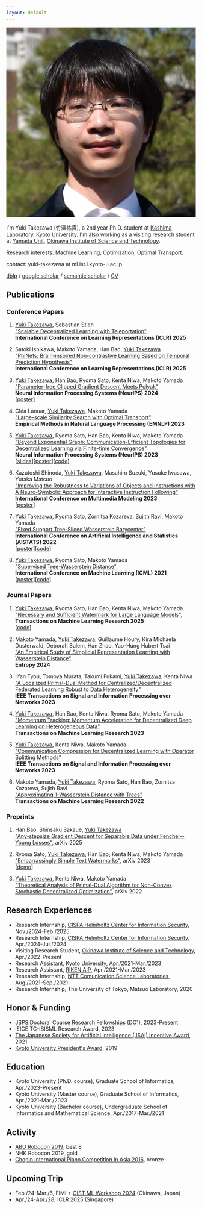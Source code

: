 ```yaml
---
layout: default
---
```

<link href='https://fonts.googleapis.com/css?family=Zen Kurenaido' rel='stylesheet'>
<img class="profile-picture" src="face.jpg">

I'm Yuki Takezawa (<span style="font-family: 'Zen Kurenaido'">竹澤祐貴</span>), a 2nd year Ph.D. student at <a href="http://www.ml.ist.i.kyoto-u.ac.jp/en/">Kashima Laboratory</a>, <a href="https://www.kyoto-u.ac.jp/en">Kyoto University</a>.
I'm also working as a visiting research student at <a href="https://oist.mlds.jp/">Yamada Unit</a>, <a href="https://www.oist.jp/">Okinawa Institute of Science and Technology</a>.

Research interests: Machine Learning, Optimization, Optimal Transport.

contact: yuki-takezawa at ml.ist.i.kyoto-u.ac.jp 

<a href="https://dblp.org/pid/284/1294.html">dblp</a> / <a href="https://scholar.google.com/citations?user=eaKQb8IAAAAJ&hl=en">google scholar</a> / <a href="https://www.semanticscholar.org/author/Yuki-Takezawa/2059107130">semantic scholar</a> / <a href="https://drive.google.com/file/d/1yvedVea6Sw3sBkuyQS3CCElYp8dDQKL9/view?usp=drive_link">CV</a>

## Publications
### Conference Papers
1. <u>Yuki Takezawa</u>, Sebastian Stich  
<a href="http://arxiv.org/abs/2501.15259">"Scalable Decentralized Learning with Teleportation"</a>    
**International Conference on Learning Representations (ICLR) 2025**

2. Satoki Ishikawa, Makoto Yamada, Han Bao, <u>Yuki Takezawa</u>  
<a href="https://arxiv.org/abs/2405.14650">"PhiNets: Brain-inspired Non-contrastive Learning Based on Temporal Prediction Hypothesis"</a>  
**International Conference on Learning Representations (ICLR) 2025**

3. <u>Yuki Takezawa</u>, Han Bao, Ryoma Sato, Kenta Niwa, Makoto Yamada  
<a  href="https://arxiv.org/abs/2405.15010">"Parameter-free Clipped Gradient Descent Meets Polyak"</a>  
**Neural Information Processing Systems (NeurIPS) 2024**  
[<a href="https://github.com/yukiTakezawa/yukiTakezawa.github.io/blob/gh-pages/posters/takezawa2024parameter.pdf">poster</a>]

4.  Cléa Laouar, <u>Yuki Takezawa</u>, Makoto Yamada  
<a href="https://openreview.net/forum?id=HNfwD7QOaq">"Large-scale Similarity Search with Optimal Transport"</a>  
**Empirical Methods in Natural Language Processing (EMNLP) 2023**

5.  <u>Yuki Takezawa</u>, Ryoma Sato, Han Bao, Kenta Niwa, Makoto Yamada  
<a href="http://arxiv.org/abs/2305.11420">"Beyond Exponential Graph: Communication-Efficient Topologies for Decentralized Learning via Finite-time Convergence"</a>  
**Neural Information Processing Systems (NeurIPS) 2023**  
[<a href="https://speakerdeck.com/yukitakezawa/beyond-exponential-graph-communication-efficient-topology-for-decentralized-learning-via-finite-time-convergence">slides</a>][<a href="https://github.com/yukiTakezawa/yukiTakezawa.github.io/blob/gh-pages/posters/takezawa2023beyond.pdf">poster</a>][<a href="https://github.com/yukiTakezawa/BaseGraph">code</a>]  
 

6. Kazutoshi Shinoda, <u>Yuki Takezawa</u>, Masahiro Suzuki, Yusuke Iwasawa, Yutaka Matsuo  
<a href="https://arxiv.org/abs/2110.07031">"Improving the Robustness to Variations of Objects and Instructions with A Neuro-Symbolic Approach for Interactive Instruction Following" </a>  
**International Conference on Multimedia Modeling 2023**  
[<a href="https://github.com/KazutoshiShinoda/slides/blob/master/MMM2023.pdf">poster</a>]

7. <u>Yuki Takezawa</u>, Ryoma Sato, Zornitsa Kozareva, Sujith Ravi, Makoto Yamada  
<a href="https://arxiv.org/abs/2109.03431">"Fixed Support Tree-Sliced Wasserstein Barycenter"</a>  
**International Conference on Artificial Intelligence and Statistics (AISTATS) 2022**  
[<a href="https://github.com/yukiTakezawa/yukiTakezawa.github.io/blob/gh-pages/posters/takezawa2022fixed.pdf">poster</a>][<a href="https://github.com/yukiTakezawa/FS_TSWB">code</a>]  

8. <u>Yuki Takezawa</u>, Ryoma Sato, Makoto Yamada  
<a href="https://arxiv.org/abs/2101.11520">"Supervised Tree-Wasserstein Distance"</a>  
**International Conference on Machine Learning (ICML) 2021**  
[<a href="https://github.com/yukiTakezawa/yukiTakezawa.github.io/blob/gh-pages/SupervisedTreeWassersteinDistance_ICML2021_poster.pdf">poster</a>][<a href="https://github.com/yukiTakezawa/STW">code</a>]  

### Journal Papers
1.  <u>Yuki Takezawa</u>, Ryoma Sato, Han Bao, Kenta Niwa, Makoto Yamada  
<a href="https://arxiv.org/abs/2310.00833">"Necessary and Sufficient Watermark for Large Language Models"</a>,  
**Transactions on Machine Learning Research 2025**  
[<a href="https://github.com/yukiTakezawa/necessary_and_sufficient_watermark">code</a>]  

2. Makoto Yamada, <u>Yuki Takezawa</u>, Guillaume Houry, Kira Michaela Dusterwald, Deborah Sulem, Han Zhao, Yao-Hung Hubert Tsai  
<a href="https://www.mdpi.com/1099-4300/26/11/939">"An Empirical Study of Simplicial Representation Learning with Wasserstein Distance"</a>  
**Entropy 2024**
 
3. Iifan Tyou, Tomoya Murata, Takumi Fukami, <u>Yuki Takezawa</u>, Kenta Niwa  
<a href="https://ieeexplore.ieee.org/abstract/document/10373878">"A Localized Primal-Dual Method for Centralized/Decentralized Federated Learning Robust to Data Heterogeneity"</a>  
**IEEE Transactions on Signal and Information Processing over Networks 2023**

4. <u>Yuki Takezawa</u>, Han Bao, Kenta Niwa, Ryoma Sato, Makoto Yamada  
<a href="https://openreview.net/forum?id=8koy8QuTZD">"Momentum Tracking: Momentum Acceleration for Decentralized Deep Learning on Heterogeneous Data"</a>  
**Transactions on Machine Learning Research 2023**

5. <u>Yuki Takezawa</u>, Kenta Niwa, Makoto Yamada  
<a href="https://ieeexplore.ieee.org/document/10230896">"Communication Compression for Decentralized Learning with Operator Splitting Methods"</a>  
**IEEE Transactions on Signal and Information Processing over Networks 2023**
 
6. Makoto Yamada, <u>Yuki Takezawa</u>, Ryoma Sato, Han Bao, Zornitsa Kozareva, Sujith Ravi  
<a href="https://openreview.net/forum?id=Ig82l87ZVU&referrer=%5BTMLR%5D(%2Fgroup%3Fid%3DTMLR)">"Approximating 1-Wasserstein Distance with Trees"</a>  
**Transactions on Machine Learning Research 2022**

### Preprints
1. Han Bao, Shinsaku Sakaue, <u>Yuki Takezawa</u>  
<a href="https://arxiv.org/abs/2502.04889">"Any-stepsize Gradient Descent for Separable Data under Fenchel--Young Losses"</a>, arXiv 2025

2.  Ryoma Sato, <u>Yuki Takezawa</u>, Han Bao, Kenta Niwa, Makoto Yamada  
<a href="https://arxiv.org/abs/2310.08920">"Embarrassingly Simple Text Watermarks"</a>, arXiv 2023  
[<a href="https://easymarkdemo.github.io/">demo</a>]

3. <u>Yuki Takezawa</u>, Kenta Niwa, Makoto Yamada  
<a href="https://arxiv.org/abs/2205.11979">"Theoretical Analysis of Primal-Dual Algorithm for Non-Convex Stochastic Decentralized Optimization"</a>, arXiv 2022

## Research Experiences
- Research Internship, <a href="https://www.sstich.ch/">CISPA Helmholtz Center for Information Security</a>, Nov./2024-Feb./2025
- Research Internship, <a href="https://www.sstich.ch/">CISPA Helmholtz Center for Information Security</a>, Apr./2024-Jul./2024
- Visiting Research Student, <a href="https://oist.mlds.jp/">Okinawa Institute of Science and Technology</a>, Apr./2022-Present
- Research Assistant, <a href="https://www.kyoto-u.ac.jp/en">Kyoto University</a>, Apr./2021-Mar./2023
- Research Assistant, <a href="https://www.riken.jp/en/research/labs/aip/">RIKEN AIP</a>, Apr./2021-Mar./2023
- Research Internship, <a href="http://www.kecl.ntt.co.jp/english/index.html">NTT Comunication Science Laboratories</a>, Aug./2021-Sep./2021
- Research Internship, The University of Tokyo, Matsuo Laboratory, 2020

## Honor & Funding
- <a href="https://www.jsps.go.jp/english/e-pd/index.html">JSPS Doctoral Course Research Fellowships (DC1)</a>, 2023-Present
- IEICE TC-IBISML Research Award, 2023
- <a href="https://www.ai-gakkai.or.jp/en/about/award/">The Japanese Society for Artificial Intelligence (JSAI) Incentive Award</a>, 2021
- <a href="https://www.kyoto-u.ac.jp/en/about/honors/university-awards/presidents/about-the-kyoto-university-presidents-award">Kyoto University President's Award</a>, 2019

## Education
- Kyoto University (Ph.D. course), Graduate School of Informatics, Apr./2023-Present
- Kyoto University (Master course), Graduate School of Informatics, Apr./2021-Mar./2023
- Kyoto University (Bachelor course), Undergraduate School of Informatics and Mathematical Science, Apr./2017-Mar./2021

## Activity
- <a href="http://aburobocon2019.mnb.mn/en">ABU Robocon 2019</a>, best 8
- NHK Robocon 2019, gold
- <a href="https://www.chopin-asia.com/english/">Chopin International Piano Competition in Asia 2016</a>, bronze

## Upcoming Trip
<!--
- Sept./21-Sept./23, <a href="https://sites.google.com/view/yaml2024">YAML 2024</a> (Hamamatsu, Japan)  
- Nov./4-Nov./7, <a href="https://ibisml.org/ibis2024/">IBIS 2024</a> (Saitama, Japan)
- Dec./9-Dec./15, <a href="https://neurips.cc/Conferences/2024">NeurIPS 2024</a> (Vancouver, Canada)
- Nov./12-Feb./7, <a href="https://www.sstich.ch/">CISPA Helmholtz Center for Information Security</a> (St. Ingbert, Germany)
-->
- Feb./24-Mar./6, FIMI + <a href="https://omlw2025.mlds.jp/">OIST ML Workshop 2024</a> (Okinawa, Japan)
- Apr./24-Apr./28, ICLR 2025 (Singapore)
